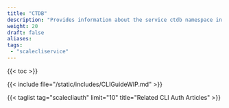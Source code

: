 ```yaml
---
title: "CTDB"
description: "Provides information about the service ctdb namespace in the TrueNAS CLI. Includes command syntax and common commands."
weight: 20
draft: false
aliases:
tags: 
 - "scalecliservice"
---
```


{{< toc >}}

{{< include file="/static/includes/CLIGuideWIP.md" >}}

{{< taglist tag="scalecliauth" limit="10" title="Related CLI Auth Articles" >}}